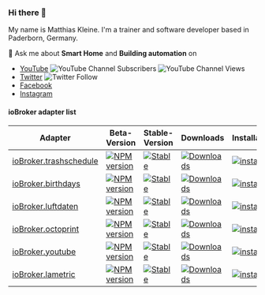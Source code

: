 ### Hi there 👋

My name is Matthias Kleine. I'm a trainer and software developer based in Paderborn, Germany.

💬 Ask me about **Smart Home** and **Building automation** on

- [YouTube](https://www.youtube.com/c/Hausautomatisierung-com/videos) ![YouTube Channel Subscribers](https://img.shields.io/youtube/channel/subscribers/UCRDCsZvUg75Bibp9qYbHivw?style=plastic) ![YouTube Channel Views](https://img.shields.io/youtube/channel/views/UCRDCsZvUg75Bibp9qYbHivw?style=plastic)
- [Twitter](https://twitter.com/haus_automation) ![Twitter Follow](https://img.shields.io/twitter/follow/haus_automation?style=plastic)
- [Facebook](https://www.facebook.com/HausAutomatisierungCom/)
- [Instagram](https://www.instagram.com/haus_automation/)

#### ioBroker adapter list

| Adapter                                                                     | Beta-Version                                                                                                                   | Stable-Version                                                                                                          | Downloads                                                                                                                      | Installations                                                                                                                    |
|-----------------------------------------------------------------------------|--------------------------------------------------------------------------------------------------------------------------------|-------------------------------------------------------------------------------------------------------------------------|--------------------------------------------------------------------------------------------------------------------------------|----------------------------------------------------------------------------------------------------------------------------------|
| [ioBroker.trashschedule](https://github.com/klein0r/ioBroker.trashschedule) | [![NPM version](http://img.shields.io/npm/v/iobroker.trashschedule.svg)](https://www.npmjs.com/package/iobroker.trashschedule) | [![Stable](http://iobroker.live/badges/trashschedule-stable.svg)](http://iobroker.live/badges/trashschedule-stable.svg) | [![Downloads](https://img.shields.io/npm/dm/iobroker.trashschedule.svg)](https://www.npmjs.com/package/iobroker.trashschedule) | [![installed](http://iobroker.live/badges/trashschedule-installed.svg)](http://iobroker.live/badges/trashschedule-installed.svg) |
| [ioBroker.birthdays](https://github.com/klein0r/ioBroker.birthdays)         | [![NPM version](http://img.shields.io/npm/v/iobroker.birthdays.svg)](https://www.npmjs.com/package/iobroker.birthdays)         | [![Stable](http://iobroker.live/badges/birthdays-stable.svg)](http://iobroker.live/badges/birthdays-stable.svg)         | [![Downloads](https://img.shields.io/npm/dm/iobroker.birthdays.svg)](https://www.npmjs.com/package/iobroker.birthdays)         | [![installed](http://iobroker.live/badges/birthdays-installed.svg)](http://iobroker.live/badges/birthdays-installed.svg)         |
| [ioBroker.luftdaten](https://github.com/klein0r/ioBroker.luftdaten)         | [![NPM version](http://img.shields.io/npm/v/iobroker.luftdaten.svg)](https://www.npmjs.com/package/iobroker.luftdaten)         | [![Stable](http://iobroker.live/badges/luftdaten-stable.svg)](http://iobroker.live/badges/luftdaten-stable.svg)         | [![Downloads](https://img.shields.io/npm/dm/iobroker.luftdaten.svg)](https://www.npmjs.com/package/iobroker.luftdaten)         | [![installed](http://iobroker.live/badges/luftdaten-installed.svg)](http://iobroker.live/badges/luftdaten-installed.svg)         |
| [ioBroker.octoprint](https://github.com/klein0r/ioBroker.octoprint)         | [![NPM version](http://img.shields.io/npm/v/iobroker.octoprint.svg)](https://www.npmjs.com/package/iobroker.octoprint)         | [![Stable](http://iobroker.live/badges/octoprint-stable.svg)](http://iobroker.live/badges/octoprint-stable.svg)         | [![Downloads](https://img.shields.io/npm/dm/iobroker.octoprint.svg)](https://www.npmjs.com/package/iobroker.octoprint)         | [![installed](http://iobroker.live/badges/octoprint-installed.svg)](http://iobroker.live/badges/octoprint-installed.svg)         |
| [ioBroker.youtube](https://github.com/klein0r/ioBroker.youtube)             | [![NPM version](http://img.shields.io/npm/v/iobroker.youtube.svg)](https://www.npmjs.com/package/iobroker.youtube)             | [![Stable](http://iobroker.live/badges/youtube-stable.svg)](http://iobroker.live/badges/youtube-stable.svg)             | [![Downloads](https://img.shields.io/npm/dm/iobroker.youtube.svg)](https://www.npmjs.com/package/iobroker.youtube)             | [![installed](http://iobroker.live/badges/youtube-installed.svg)](http://iobroker.live/badges/youtube-installed.svg)             |
| [ioBroker.lametric](https://github.com/klein0r/ioBroker.lametric)           | [![NPM version](http://img.shields.io/npm/v/iobroker.lametric.svg)](https://www.npmjs.com/package/iobroker.lametric)           | [![Stable](http://iobroker.live/badges/lametric-stable.svg)](http://iobroker.live/badges/lametric-stable.svg)           | [![Downloads](https://img.shields.io/npm/dm/iobroker.lametric.svg)](https://www.npmjs.com/package/iobroker.lametric)           | [![installed](http://iobroker.live/badges/lametric-installed.svg)](http://iobroker.live/badges/lametric-installed.svg)           |
